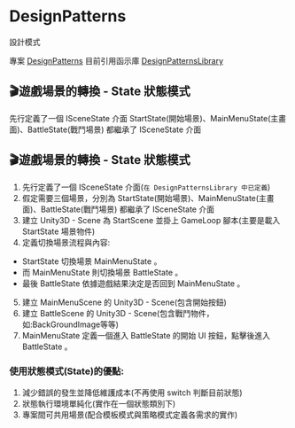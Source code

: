 # DesignPatterns
設計模式

專案 [DesignPatterns](https://github.com/edwiin1688/DesignPatterns) 目前引用函示庫 [DesignPatternsLibrary](https://github.com/edwiin1688/DesignPatternsLibrary)

## 🎬遊戲場景的轉換 - State 狀態模式
先行定義了一個 ISceneState 介面
StartState(開始場景)、MainMenuState(主畫面)、BattleState(戰鬥場景) 都繼承了 ISceneState 介面

## 🎬遊戲場景的轉換 - State 狀態模式
1. 先行定義了一個 ISceneState 介面(`在 DesignPatternsLibrary 中已定義`)
2. 假定需要三個場景，分別為 StartState(開始場景)、MainMenuState(主畫面)、BattleState(戰鬥場景) 都繼承了 ISceneState 介面
3. 建立 Unity3D - Scene 為  StartScene 並掛上 GameLoop 腳本(主要是載入 StartState 場景物件)
4. 定義切換場景流程與內容:
* StartState 切換場景 MainMenuState 。
* 而 MainMenuState 則切換場景 BattleState 。
* 最後 BattleState 依據遊戲結果決定是否回到 MainMenuState 。
5. 建立 MainMenuScene 的 Unity3D - Scene(包含開始按鈕)
6. 建立 BattleScene 的 Unity3D - Scene(包含戰鬥物件，如:BackGroundImage等等)
7. MainMenuState 定義一個進入 BattleState 的開始 UI 按鈕，點擊後進入 BattleState 。

### 使用狀態模式(State)的優點:
1. 減少錯誤的發生並降低維護成本(不再使用 switch 判斷目前狀態)
2. 狀態執行環境單純化(實作在一個狀態類別下)
3. 專案間可共用場景(配合模板模式與策略模式定義各需求的實作)
